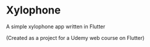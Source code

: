 # Xylophone

A simple xylophone app written in Flutter

(Created as a project for a Udemy web course on Flutter)
